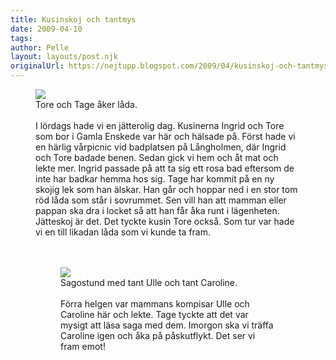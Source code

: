 ```yaml
---
title: Kusinskoj och tantmys
date: 2009-04-10
tags: 	
author: Pelle
layout: layouts/post.njk
originalUrl: https://nejtupp.blogspot.com/2009/04/kusinskoj-och-tantmys.html
---
```


<figure>
	<img src="../../../../img/_MG_1835_1024pix.jpg">
	<figcaption>Tore och Tage åker låda.</span></span><br><br><div style="text-align: left;">I lördags hade vi en jätterolig dag. Kusinerna Ingrid och Tore som bor i Gamla Enskede var här och hälsade på. Först hade vi en härlig vårpicnic vid badplatsen på Långholmen, där Ingrid och Tore badade benen. Sedan gick vi hem och åt mat och lekte mer. Ingrid passade på att ta sig ett rosa bad eftersom de inte har badkar hemma hos sig. Tage har kommit på en ny skojig lek som han älskar. Han går och hoppar ned i en stor tom röd låda som står i sovrummet. Sen vill han att mamman eller pappan ska dra i locket så att han får åka runt i lägenheten. Jätteskoj är det. Det tyckte kusin Tore också. Som tur var hade vi en till likadan låda som vi kunde ta fram.<br><br></div></div><br><figure>
	<img src="../../../../img/_MG_1769_1024pix.jpg">
	<figcaption>Sagostund med tant Ulle och tant Caroline.<br><br></span></span><div style="text-align: left;"><span style="font-size:100%;">Förra helgen var mammans kompisar Ulle och Caroline här och lekte. Tage tyckte att det var mysigt att läsa saga med dem. Imorgon ska vi träffa Caroline igen och åka på påskutflykt. Det ser vi fram emot!<br></span></div></div>
